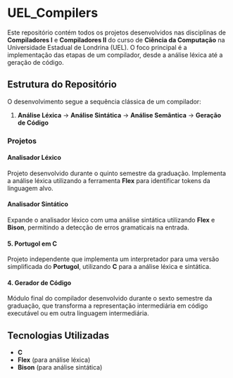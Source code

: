 # UEL_Compilers

Este repositório contém todos os projetos desenvolvidos nas disciplinas de **Compiladores I** e **Compiladores II** do curso de **Ciência da Computação** na Universidade Estadual de Londrina (UEL). O foco principal é a implementação das etapas de um compilador, desde a análise léxica até a geração de código.

## Estrutura do Repositório

O desenvolvimento segue a sequência clássica de um compilador:

1. **Análise Léxica** → **Análise Sintática** → **Análise Semântica** → **Geração de Código**

### Projetos

#### Analisador Léxico
Projeto desenvolvido durante o quinto semestre da graduação. Implementa a análise léxica utilizando a ferramenta **Flex** para identificar tokens da linguagem alvo.

#### Analisador Sintático
Expande o analisador léxico com uma análise sintática utilizando **Flex** e **Bison**, permitindo a detecção de erros gramaticais na entrada.

#### 5. Portugol em C
Projeto independente que implementa um interpretador para uma versão simplificada do **Portugol**, utilizando **C** para a análise léxica e sintática.

#### 4. Gerador de Código
Módulo final do compilador desenvolvido durante o sexto semestre da graduação, que transforma a representação intermediária em código executável ou em outra linguagem intermediária.


## Tecnologias Utilizadas
- **C**
- **Flex** (para análise léxica)
- **Bison** (para análise sintática)

